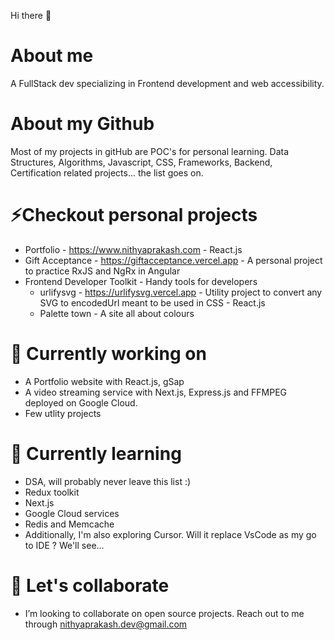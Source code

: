 Hi there 👋

# About me
A FullStack dev specializing in Frontend development and web accessibility.

# About my Github
Most of my projects in gitHub are POC's for personal learning. Data Structures, Algorithms, Javascript, CSS, Frameworks, Backend, Certification related projects... the list goes on.

# ⚡Checkout personal projects
- Portfolio - https://www.nithyaprakash.com - React.js
- Gift Acceptance - https://giftacceptance.vercel.app - A personal project to practice RxJS and NgRx in Angular
- Frontend Developer Toolkit - Handy tools for developers
    - urlifysvg - https://urlifysvg.vercel.app - Utility project to convert any SVG to encodedUrl meant to be used in CSS - React.js
    - Palette town - A site all about colours

# 🔭 Currently working on
- A Portfolio website with React.js, gSap
- A video streaming service with Next.js, Express.js and FFMPEG deployed on Google Cloud.
- Few utlity projects

# 🌱 Currently learning
- DSA, will probably never leave this list :)
- Redux toolkit
- Next.js
- Google Cloud services
- Redis and Memcache
- Additionally, I'm also exploring Cursor. Will it replace VsCode as my go to IDE ? We'll see...

# 👯 Let's collaborate
- I’m looking to collaborate on open source projects. Reach out to me through nithyaprakash.dev@gmail.com

<!--
**Nithyarakash-t/Nithyarakash-t** is a ✨ _special_ ✨ repository because its `README.md` (this file) appears on your GitHub profile.

Here are some ideas to get you started:

- 🔭 I’m currently working on ...
- 🌱 I’m currently learning ...
- 👯 I’m looking to collaborate on ...
- 🤔 I’m looking for help with ...
- 💬 Ask me about ...
- 📫 How to reach me: ...
- 😄 Pronouns: ...
- ⚡ Fun fact: ...
-->
